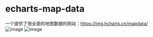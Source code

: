 # echarts-map-data
一个提供了很全面的地图数据的网站：https://img.hcharts.cn/mapdata/
![image](https://user-images.githubusercontent.com/78125933/148202202-6d2ac096-c63c-44f6-883d-5cb277277ffb.png)
![image](https://user-images.githubusercontent.com/78125933/148202335-9559b4fa-3900-4aa0-85bb-b98c05a609bb.png)
